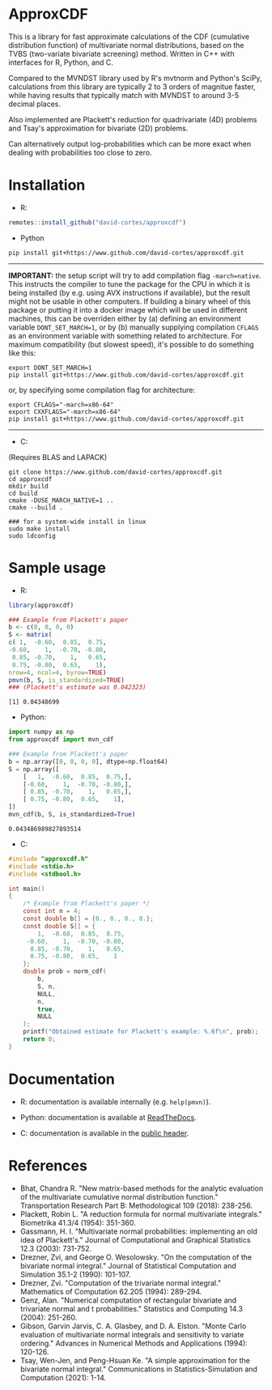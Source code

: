 # ApproxCDF

This is a library for fast approximate calculations of the CDF (cumulative distribution function) of multivariate normal distributions, based on the TVBS (two-variate bivariate screening) method. Written in C++ with interfaces for R, Python, and C.

Compared to the MVNDST library used by R's mvtnorm and Python's SciPy, calculations from this library are typically 2 to 3 orders of magnitue faster, while having results that typically match with MVNDST to around 3-5 decimal places.

Also implemented are Plackett's reduction for quadrivariate (4D) problems and Tsay's approximation for bivariate (2D) problems.

Can alternatively output log-probabilities which can be more exact when dealing with probabilities too close to zero.

# Installation

* R:
```r
remotes::install_github("david-cortes/approxcdf")
```

* Python
```
pip install git+https://www.github.com/david-cortes/approxcdf.git
```

** *
**IMPORTANT:** the setup script will try to add compilation flag `-march=native`. This instructs the compiler to tune the package for the CPU in which it is being installed (by e.g. using AVX instructions if available), but the result might not be usable in other computers. If building a binary wheel of this package or putting it into a docker image which will be used in different machines, this can be overriden either by (a) defining an environment variable `DONT_SET_MARCH=1`, or by (b) manually supplying compilation `CFLAGS` as an environment variable with something related to architecture. For maximum compatibility (but slowest speed), it's possible to do something like this:

```
export DONT_SET_MARCH=1
pip install git+https://www.github.com/david-cortes/approxcdf.git
```

or, by specifying some compilation flag for architecture:
```
export CFLAGS="-march=x86-64"
export CXXFLAGS="-march=x86-64"
pip install git+https://www.github.com/david-cortes/approxcdf.git
```
** *

* C:

(Requires BLAS and LAPACK)

```
git clone https://www.github.com/david-cortes/approxcdf.git
cd approxcdf
mkdir build
cd build
cmake -DUSE_MARCH_NATIVE=1 ..
cmake --build .

### for a system-wide install in linux
sudo make install
sudo ldconfig
```
# Sample usage

* R:
```r
library(approxcdf)

### Example from Plackett's paper
b <- c(0, 0, 0, 0)
S <- matrix(
c( 1,  -0.60,  0.85,  0.75,
-0.60,    1,  -0.70, -0.80,
 0.85, -0.70,    1,   0.65,
 0.75, -0.80,  0.65,    1),
nrow=4, ncol=4, byrow=TRUE)
pmvn(b, S, is_standardized=TRUE)
### (Plackett's estimate was 0.042323)
```
```
[1] 0.04348699
```

* Python:
```python
import numpy as np
from approxcdf import mvn_cdf

### Example from Plackett's paper
b = np.array([0, 0, 0, 0], dtype=np.float64)
S = np.array([
    [   1,  -0.60,  0.85,  0.75,],
    [-0.60,    1,  -0.70, -0.80,],
    [ 0.85, -0.70,    1,   0.65,],
    [ 0.75, -0.80,  0.65,    1],
])
mvn_cdf(b, S, is_standardized=True)
```
```
0.043486989827893514
```

* C:
```c
#include "approxcdf.h"
#include <stdio.h>
#include <stdbool.h>

int main()
{
    /* Example from Plackett's paper */
    const int n = 4;
    const double b[] = {0., 0., 0., 0.};
    const double S[] = {
        1,  -0.60,  0.85,  0.75,
     -0.60,    1,  -0.70, -0.80,
      0.85, -0.70,    1,   0.65,
      0.75, -0.80,  0.65,    1
    };
    double prob = norm_cdf(
        b,
        S, n,
        NULL,
        n,
        true,
        NULL
    );
    printf("Obtained estimate for Plackett's example: %.6f\n", prob);
    return 0;
}
```

# Documentation

* R: documentation is available internally (e.g. `help(pmvn)`).

* Python: documentation is available at [ReadTheDocs](http://approxcdf.readthedocs.io/en/latest/).

* C: documentation is available in the [public header](https://github.com/david-cortes/approxcdf/blob/master/include/approxcdf.h).

# References

* Bhat, Chandra R. "New matrix-based methods for the analytic evaluation of the multivariate cumulative normal distribution function." Transportation Research Part B: Methodological 109 (2018): 238-256.
* Plackett, Robin L. "A reduction formula for normal multivariate integrals." Biometrika 41.3/4 (1954): 351-360.
* Gassmann, H. I. "Multivariate normal probabilities: implementing an old idea of Plackett's." Journal of Computational and Graphical Statistics 12.3 (2003): 731-752.
* Drezner, Zvi, and George O. Wesolowsky. "On the computation of the bivariate normal integral." Journal of Statistical Computation and Simulation 35.1-2 (1990): 101-107.
* Drezner, Zvi. "Computation of the trivariate normal integral." Mathematics of Computation 62.205 (1994): 289-294.
* Genz, Alan. "Numerical computation of rectangular bivariate and trivariate normal and t probabilities." Statistics and Computing 14.3 (2004): 251-260.
* Gibson, Garvin Jarvis, C. A. Glasbey, and D. A. Elston. "Monte Carlo evaluation of multivariate normal integrals and sensitivity to variate ordering." Advances in Numerical Methods and Applications (1994): 120-126.
* Tsay, Wen-Jen, and Peng-Hsuan Ke. "A simple approximation for the bivariate normal integral." Communications in Statistics-Simulation and Computation (2021): 1-14.
